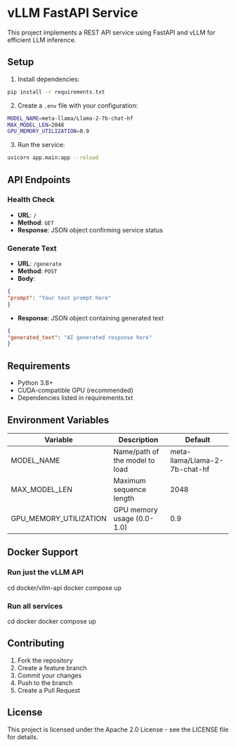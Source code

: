 # vLLM FastAPI Service

This project implements a REST API service using FastAPI and vLLM for efficient LLM inference.

## Setup

1. Install dependencies:
```bash
pip install -r requirements.txt
```

2. Create a `.env` file with your configuration:
```bash
MODEL_NAME=meta-llama/Llama-2-7b-chat-hf
MAX_MODEL_LEN=2048
GPU_MEMORY_UTILIZATION=0.9
```

3. Run the service:
```bash
uvicorn app.main:app --reload
```


## API Endpoints

### Health Check
- **URL**: `/`
- **Method**: `GET`
- **Response**: JSON object confirming service status



### Generate Text
- **URL**: `/generate`
- **Method**: `POST`
- **Body**:
```json
{
"prompt": "Your text prompt here"
}
```
- **Response**: JSON object containing generated text
```json
{
"generated_text": "AI generated response here"
}
```


## Requirements
- Python 3.8+
- CUDA-compatible GPU (recommended)
- Dependencies listed in requirements.txt

## Environment Variables
| Variable | Description | Default |
|----------|-------------|---------|
| MODEL_NAME | Name/path of the model to load | meta-llama/Llama-2-7b-chat-hf |
| MAX_MODEL_LEN | Maximum sequence length | 2048 |
| GPU_MEMORY_UTILIZATION | GPU memory usage (0.0-1.0) | 0.9 |

## Docker Support
### Run just the vLLM API
cd docker/vllm-api
docker compose up

### Run all services
cd docker
docker compose up

## Contributing
1. Fork the repository
2. Create a feature branch
3. Commit your changes
4. Push to the branch
5. Create a Pull Request

## License
This project is licensed under the Apache 2.0 License - see the LICENSE file for details.